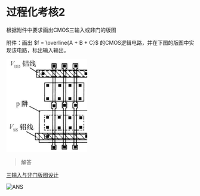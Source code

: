 # 过程化考核2

根据附件中要求画出CMOS三输入或非门的版图

附件：画出 $f = \overline{A + B + C}$ 的CMOS逻辑电路，并在下图的版图中实现该电路，标出输入输出。

![过程化考核3_版图](../assets/gchExam_3_版图.png)

> 解答

[三输入与非门版图设计](https://www.bilibili.com/video/BV1qD4y1V7Bx/)

![ANS](../assets/gchExam_2_ans.jpg)
